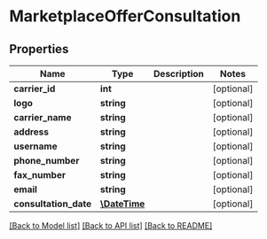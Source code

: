 # MarketplaceOfferConsultation

## Properties
Name | Type | Description | Notes
------------ | ------------- | ------------- | -------------
**carrier_id** | **int** |  | [optional] 
**logo** | **string** |  | [optional] 
**carrier_name** | **string** |  | [optional] 
**address** | **string** |  | [optional] 
**username** | **string** |  | [optional] 
**phone_number** | **string** |  | [optional] 
**fax_number** | **string** |  | [optional] 
**email** | **string** |  | [optional] 
**consultation_date** | [**\DateTime**](\DateTime.md) |  | [optional] 

[[Back to Model list]](../README.md#documentation-for-models) [[Back to API list]](../README.md#documentation-for-api-endpoints) [[Back to README]](../README.md)


